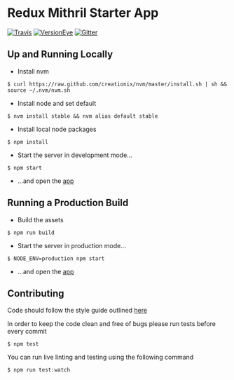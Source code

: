 # Redux Mithril Starter App

[![Travis](https://img.shields.io/travis/ianmetcalf/redux-mithril-starter-app/master.svg)](https://travis-ci.org/ianmetcalf/redux-mithril-starter-app)
[![VersionEye](https://img.shields.io/versioneye/d/user/projects/56d5a3a10a4ec1276e4b06b4.svg)](https://www.versioneye.com/user/projects/56d5a3a10a4ec1276e4b06b4)
[![Gitter](https://img.shields.io/gitter/room/ianmetcalf/redux-mithril-starter-app.svg)](https://gitter.im/ianmetcalf/redux-mithril-starter-app)

## Up and Running Locally

* Install nvm

```
$ curl https://raw.github.com/creationix/nvm/master/install.sh | sh && source ~/.nvm/nvm.sh
```

* Install node and set default

```
$ nvm install stable && nvm alias default stable
```

* Install local node packages

```
$ npm install
```

* Start the server in development mode...

```
$ npm start
```

* ...and open the [app](http://127.0.0.1:3000)

## Running a Production Build

* Build the assets

```
$ npm run build
```

* Start the server in production mode...

```
$ NODE_ENV=production npm start
```

* ...and open the [app](http://127.0.0.1:3000)

## Contributing

Code should follow the style guide outlined [here](https://github.com/airbnb/javascript)

In order to keep the code clean and free of bugs please run tests before every commit

```
$ npm test
```

You can run live linting and testing using the following command

```
$ npm run test:watch
```
